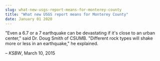 ```yaml
---
slug: what-new-usgs-report-means-for-monterey-county
title: "What new USGS report means for Monterey County"
date: January 01 2020
---
```


<p>"Even a 6.7 or a 7 earthquake can be devastating if it's close to an urban center," said Dr. Doug Smith of CSUMB. "Different rock types will shake more or less in an earthquake," he explained.
</p><p>– <em>KSBW</em>, March 10, 2015
</p>
